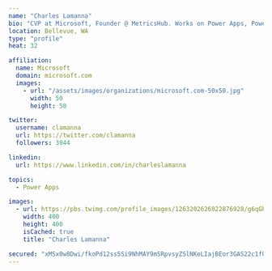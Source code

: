 ```yaml
---
name: "Charles Lamanna"
bio: "CVP at Microsoft, Founder @ MetricsHub. Works on Power Apps, Power Automate, Power Virtual Agent, Common Data Service and Dynamics 365."
location: Bellevue, WA
type: "profile"
heat: 32

affiliation:
  name: Microsoft
  domain: microsoft.com
  images:
    - url: "/assets/images/organizations/microsoft.com-50x50.jpg"
      width: 50
      height: 50

twitter:
  username: clamanna
  url: https://twitter.com/clamanna
  followers: 3944

linkedin:
  url: https://www.linkedin.com/in/charleslamanna

topics:
  - Power Apps

images:
  - url: https://pbs.twimg.com/profile_images/1263202626922876928/g6qGbHZ-_400x400.jpg
    width: 400
    height: 400
    isCached: true
    title: "Charles Lamanna"

secured: "xMSx0w8Dwi/fkoPd12ss5Si9NhMAY9mSRpvsyZSlNKeLIajBEor3GAS22c1f0m3vkQV5Dh4ap3tlpDq8Yr190pSJCwCRADlCNOqp6YgMmuPeJon92rydtTrrOTI9pWwAjJCiwZwl44XT7IlUrEIZ8IK+UeV/miOTCq0g1mzTdK4HOm1knIsJCmU4Ugj1BXvnskQYwCqsXBVpeBz0DhRzw+Na0QXGjcCM+iRubql5I0zxLV5B6UbW5ILRQXUbdu5dGbdjQzih4YcZSHIr+nrjdixQpahvuPeJoz7wI0NCMfWi75GAlfmP3FLZmOQ8Z+RQxGOTNoDYjIwzZrETuQFaZ4qhlEZMBZW6XUbt/0Q3/2VkRXPHPxEjePDlDPUo9+f8TEbIFBuw6ZsKOsBlZLNXVr/QeUhHdCZkHHODfINhCX8=;b2YVBsQjxlUSqjfivv/q3Q=="
---
```


